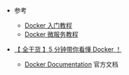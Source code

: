 * 参考

  * [Docker 入门教程](http://www.ruanyifeng.com/blog/2018/02/docker-tutorial.html)
  * [Docker 微服务教程](http://www.ruanyifeng.com/blog/2018/02/docker-wordpress-tutorial.html)
* [【 全干货 】5 分钟带你看懂 Docker ！](https://zhuanlan.zhihu.com/p/30713987)
  
  * [Docker Documentation](https://docs.docker.com/) 官方文档

